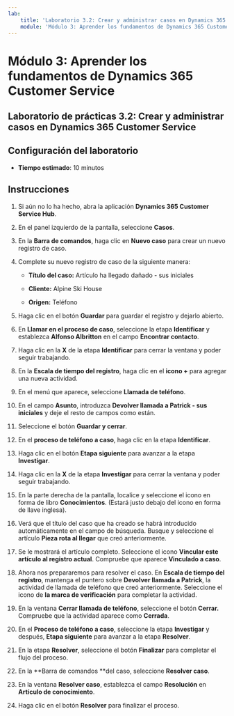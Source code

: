 ```yaml
---
lab:
    title: 'Laboratorio 3.2: Crear y administrar casos en Dynamics 365 Customer Service'
    module: 'Módulo 3: Aprender los fundamentos de Dynamics 365 Customer Service'
---
```


Módulo 3: Aprender los fundamentos de Dynamics 365 Customer Service
========================

## Laboratorio de prácticas 3.2: Crear y administrar casos en Dynamics 365 Customer Service

## Configuración del laboratorio

  - **Tiempo estimado**: 10 minutos

## Instrucciones

1. Si aún no lo ha hecho, abra la aplicación **Dynamics 365 Customer Service Hub**. 

2. En el panel izquierdo de la pantalla, seleccione **Casos**. 

3. En la **Barra de comandos**, haga clic en **Nuevo caso** para crear un nuevo registro de caso.

4. Complete su nuevo registro de caso de la siguiente manera:

	- **Título del caso:** Artículo ha llegado dañado - sus iniciales

	- **Cliente:** Alpine Ski House

	- **Origen:** Teléfono

5. Haga clic en el botón **Guardar** para guardar el registro y dejarlo abierto. 

6. En **Llamar en el proceso de caso**, seleccione la etapa **Identificar** y establezca **Alfonso Albritton** en el campo **Encontrar contacto**. 

7. Haga clic en la **X** de la etapa **Identificar** para cerrar la ventana y poder seguir trabajando. 

8. En la **Escala de tiempo del registro**, haga clic en el **icono +** para agregar una nueva actividad. 

9. En el menú que aparece, seleccione **Llamada de teléfono**.

10. En el campo **Asunto**, introduzca **Devolver llamada a Patrick - sus iniciales** y deje el resto de campos como están. 

11. Seleccione el botón **Guardar y cerrar**. 

12. En el **proceso de teléfono a caso**, haga clic en la etapa **Identificar**.

13. Haga clic en el botón **Etapa siguiente** para avanzar a la etapa **Investigar**. 

14. Haga clic en la **X** de la etapa **Investigar** para cerrar la ventana y poder seguir trabajando. 

15. En la parte derecha de la pantalla, localice y seleccione el icono en forma de libro **Conocimientos**. (Estará justo debajo del icono en forma de llave inglesa).

16. Verá que el título del caso que ha creado se habrá introducido automáticamente en el campo de búsqueda. Busque y seleccione el artículo **Pieza rota al llegar** que creó anteriormente. 

17. Se le mostrará el artículo completo. Seleccione el icono **Vincular este artículo al registro actual**. Compruebe que aparece **Vinculado a caso**. 

18. Ahora nos prepararemos para resolver el caso. En **Escala de tiempo del registro**, mantenga el puntero sobre **Devolver llamada a Patrick**, la actividad de llamada de teléfono que creó anteriormente. Seleccione el icono de **la marca de verificación** para completar la actividad. 

19. En la ventana **Cerrar llamada de teléfono**, seleccione el botón **Cerrar.** Compruebe que la actividad aparece como **Cerrada**. 

20. En el **Proceso de teléfono a caso**, seleccione la etapa **Investigar** y después, **Etapa siguiente** para avanzar a la etapa **Resolver**. 

21. En la etapa **Resolver**, seleccione el botón **Finalizar** para completar el flujo del proceso. 

22. En la **Barra de comandos **del caso, seleccione **Resolver caso**.

23. En la ventana **Resolver caso**, establezca el campo **Resolución** en **Artículo de conocimiento**. 

24. Haga clic en el botón **Resolver** para finalizar el proceso. 
